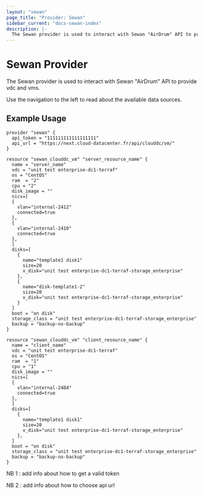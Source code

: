 ```yaml
---
layout: "sewan"
page_title: "Provider: Sewan"
sidebar_current: "docs-sewan-index"
description: |-
  The Sewan provider is used to interact with Sewan "AirDrum" API to provide vdc and vms.
---
```


# Sewan Provider

The Sewan provider is used to interact with Sewan "AirDrum" API to provide vdc and vms.

Use the navigation to the left to read about the available data sources.

## Example Usage

```hcl
provider "sewan" {
  api_token = "111111111111111111"
  api_url = "https://next.cloud-datacenter.fr/api/clouddc/vm/"
}

resource "sewan_clouddc_vm" "server_resource_name" {
  name = "server_name"
  vdc = "unit test enterprise-dc1-terraf"
  os = "CentOS"
  ram  = "2"
  cpu = "2"
  disk_image = ""
  nics=[
  {
    vlan="internal-2412"
    connected=true
  },
  {
    vlan="internal-2410"
    connected=true
  },
  ]
  disks=[
    {
      name="template1 disk1"
      size=20
      v_disk="unit test enterprise-dc1-terraf-storage_enterprise"
    },
    {
      name="disk-template1-2"
      size=20
      v_disk="unit test enterprise-dc1-terraf-storage_enterprise"
    }
  ]
  boot = "on disk"
  storage_class = "unit test enterprise-dc1-terraf-storage_enterprise"
  backup = "backup-no-backup"
}

resource "sewan_clouddc_vm" "client_resource_name" {
  name = "client_name"
  vdc = "unit test enterprise-dc1-terraf"
  os = "CentOS"
  ram  = "1"
  cpu = "1"
  disk_image = ""
  nics=[
  {
    vlan="internal-2404"
    connected=true
  },
  ]
  disks=[
    {
      name="template1 disk1"
      size=20
      v_disk="unit test enterprise-dc1-terraf-storage_enterprise"
    },
  ]
  boot = "on disk"
  storage_class = "unit test enterprise-dc1-terraf-storage_enterprise"
  backup = "backup-no-backup"
}
```

NB 1 : add info about how to get a valid token

NB 2 : add info about how to choose api url
